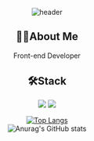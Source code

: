 <div align=center>
  
![header](https://capsule-render.vercel.app/api?type=wave&color=auto&height=300&section=header&text=Juuny1995&fontSize=90)

## 💁🏻About Me <br/>
Front-end Developer 

## 🛠️Stack <br />
<img src="https://img.shields.io/badge/React-61DAFB?style=flat&logo=React&logoColor=white"/>
<img src="https://img.shields.io/badge/ReduxToolkit-764ABC?style=flat&logo=Redux&logoColor=white"/>

  
[![Top Langs](https://github-readme-stats.vercel.app/api/top-langs/?username=junny1995&layout=compact)](https://github.com/junny1995/github-readme-stats)
<br />
![Anurag's GitHub stats](https://github-readme-stats.vercel.app/api?username=junny1995&show_icons=true&theme=radical)

</div>
